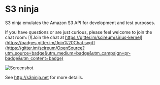 S3 ninja
========

S3 ninja emulates the Amazon S3 API for development and test purposes.

If you have questions or are just curious, please feel welcome to join the chat room:
[![Join the chat at https://gitter.im/scireum/sirius-kernel](https://badges.gitter.im/Join%20Chat.svg)](https://gitter.im/scireum/OpenSource?utm_source=badge&utm_medium=badge&utm_campaign=pr-badge&utm_content=badge)

![Screenshot](http://s3ninja.net/assets/images/screenie_min.jpg)

See http://s3ninja.net for more details.
